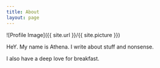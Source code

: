 ```yaml
---
title: About
layout: page
---
```

![Profile Image]({{ site.url }}/{{ site.picture }})

<p>HeY. My name is Athena. I write about stuff and nonsense. </p>

<p> I also have a deep love for breakfast. </p>

